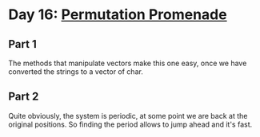 # Day 16: [Permutation Promenade](https://adventofcode.com/2017/day/16)

## Part 1

The methods that manipulate vectors make this one easy, once we have converted the strings to a vector of char.

## Part 2

Quite obviously, the system is periodic, at some point we are back at the original positions. So finding the period allows to jump ahead and it's fast.